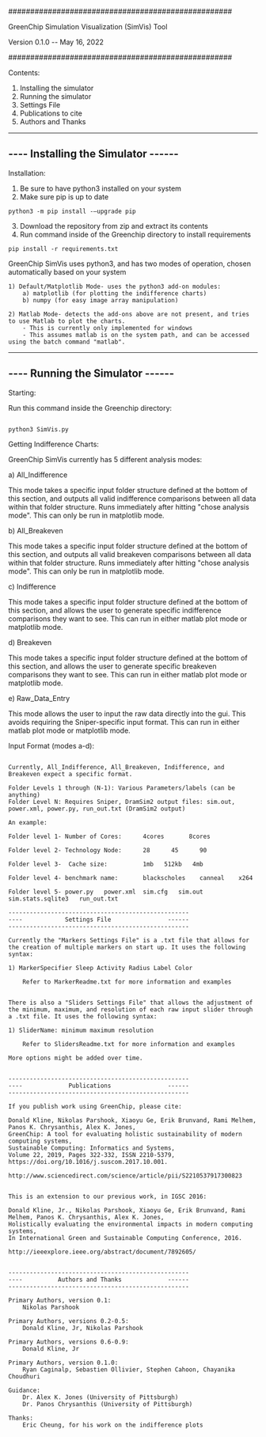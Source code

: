 ################################################### 

GreenChip Simulation Visualization (SimVis) Tool

Version 0.1.0 -- May 16, 2022

################################################### 


Contents:

1) Installing the simulator
2) Running the simulator
3) Settings File
4) Publications to cite
5) Authors and Thanks


---------------------------------------------------
----       Installing the Simulator          ------
---------------------------------------------------
Installation:

1) Be sure to have python3 installed on your system 
2) Make sure pip is up to date

~~~~~~~~~~~~~~~~~~~~~~~~~~~~~~~~~~~~~
python3 -m pip install -–upgrade pip
~~~~~~~~~~~~~~~~~~~~~~~~~~~~~~~~~~~~~


3) Download the repository from zip and extract its contents
4) Run command inside of the Greenchip directory to install requirements
~~~~~~~~~~~~~~~~~~~~~~~~~~~~~~~~~~~
pip install -r requirements.txt
~~~~~~~~~~~~~~~~~~~~~~~~~~~~~~~~~~~~


GreenChip SimVis uses python3, and has two modes of operation, chosen automatically
based on your system

    1) Default/Matplotlib Mode- uses the python3 add-on modules:
        a) matplotlib (for plotting the indifference charts)
        b) numpy (for easy image array manipulation)

    2) Matlab Mode- detects the add-ons above are not present, and tries to use Matlab to plot the charts. 
        - This is currently only implemented for windows
        - This assumes matlab is on the system path, and can be accessed using the batch command "matlab". 


---------------------------------------------------
----         Running the Simulator           ------
---------------------------------------------------

Starting:


Run this command inside the Greenchip directory:


~~~~~~~~

python3 SimVis.py

~~~~~~~~~~~~~~~~~~~~~~~~~~~~


Getting Indifference Charts:


GreenChip SimVis currently has 5 different analysis modes:

a) All_Indifference

This mode takes a specific input folder structure defined at the bottom of this section, and outputs all valid
indifference comparisons between all data within that folder structure. Runs immediately after hitting "chose analysis
mode". This can only be run in matplotlib mode. 

b) All_Breakeven

This mode takes a specific input folder structure defined at the bottom of this section, and outputs all valid
breakeven comparisons between all data within that folder structure. Runs immediately after hitting "chose analysis
mode". This can only be run in matplotlib mode. 

c) Indifference

This mode takes a specific input folder structure defined at the bottom of this section, and allows the user to
generate specific indifference comparisons they want to see. This can run in either matlab plot mode or matplotlib mode. 

d) Breakeven

This mode takes a specific input folder structure defined at the bottom of this section, and allows the user to
generate specific breakeven comparisons they want to see. This can run in either matlab plot mode or matplotlib mode. 

e) Raw_Data_Entry

This mode allows the user to input the raw data directly into the gui. This avoids requiring the Sniper-specific
input format. This can run in either matlab plot mode or matplotlib mode. 

Input Format (modes a-d):
~~~~~~~~~~~~~~~~~~~~~~~~~

Currently, All_Indifference, All_Breakeven, Indifference, and Breakeven expect a specific format.

Folder Levels 1 through (N-1): Various Parameters/labels (can be anything)
Folder Level N: Requires Sniper, DramSim2 output files: sim.out, power.xml, power.py, run_out.txt (DramSim2 output)

An example:

Folder level 1- Number of Cores:      4cores       8cores

Folder level 2- Technology Node:      28      45      90

Folder level 3-  Cache size:          1mb   512kb   4mb

Folder level 4- benchmark name:       blackscholes    canneal    x264

Folder level 5- power.py   power.xml  sim.cfg   sim.out    sim.stats.sqlite3   run_out.txt

---------------------------------------------------
----            Settings File                ------
---------------------------------------------------

Currently the "Markers Settings File" is a .txt file that allows for the creation of multiple markers on start up. It uses the following syntax: 

1) MarkerSpecifier Sleep Activity Radius Label Color 

    Refer to MarkerReadme.txt for more information and examples 
    

There is also a "Sliders Settings File" that allows the adjustment of the minimum, maximum, and resolution of each raw input slider through a .txt file. It uses the following syntax: 

1) SliderName: minimum maximum resolution 
    
    Refer to SlidersReadme.txt for more information and examples 
     
More options might be added over time. 


---------------------------------------------------
----             Publications                ------
---------------------------------------------------

If you publish work using GreenChip, please cite:

Donald Kline, Nikolas Parshook, Xiaoyu Ge, Erik Brunvand, Rami Melhem, Panos K. Chrysanthis, Alex K. Jones,
GreenChip: A tool for evaluating holistic sustainability of modern computing systems,
Sustainable Computing: Informatics and Systems,
Volume 22, 2019, Pages 322-332, ISSN 2210-5379, https://doi.org/10.1016/j.suscom.2017.10.001.

http://www.sciencedirect.com/science/article/pii/S2210537917300823


This is an extension to our previous work, in IGSC 2016:

Donald Kline, Jr., Nikolas Parshook, Xiaoyu Ge, Erik Brunvand, Rami Melhem, Panos K. Chrysanthis, Alex K. Jones,
Holistically evaluating the environmental impacts in modern computing systems,
In International Green and Sustainable Computing Conference, 2016.

http://ieeexplore.ieee.org/abstract/document/7892605/


---------------------------------------------------
----          Authors and Thanks             ------
---------------------------------------------------

Primary Authors, version 0.1:
    Nikolas Parshook

Primary Authors, versions 0.2-0.5:
    Donald Kline, Jr, Nikolas Parshook

Primary Authors, versions 0.6-0.9:
    Donald Kline, Jr
    
Primary Authors, version 0.1.0:
    Ryan Caginalp, Sebastien Ollivier, Stephen Cahoon, Chayanika Choudhuri

Guidance:
    Dr. Alex K. Jones (University of Pittsburgh)
    Dr. Panos Chrysanthis (University of Pittsburgh)

Thanks:
    Eric Cheung, for his work on the indifference plots
